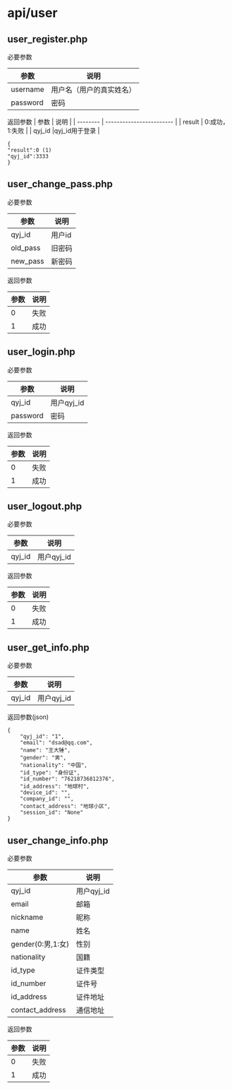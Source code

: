 # api/user

## user_register.php

必要参数

| 参数     | 说明                     |
| -------- | ------------------------ |
| username | 用户名（用户的真实姓名） |
| password | 密码                     |

返回参数
| 参数     | 说明                     |
| -------- | ------------------------ |
| result | 0:成功，1:失败 |
| qyj_id |qyj_id用于登录                    |

```
{
"result":0 (1)
"qyj_id":3333
}
```
## user_change_pass.php

必要参数

| 参数     | 说明   |
| -------- | ------ |
| qyj_id   | 用户id |
| old_pass | 旧密码 |
| new_pass | 新密码 |

返回参数

| 参数 | 说明 |
| ---- | ---- |
| 0    | 失败 |
| 1    | 成功 |





## user_login.php

必要参数

| 参数     | 说明       |
| -------- | ---------- |
| qyj_id   | 用户qyj_id |
| password | 密码       |

返回参数

| 参数     | 说明                     |
| -------- | ------------------------ |
| 0| 失败 |
| 1| 成功  |
## user_logout.php
必要参数

| 参数     | 说明                     |
| -------- | ------------------------ |
| qyj_id   | 用户qyj_id|

返回参数

| 参数     | 说明                     |
| -------- | ------------------------ |
| 0| 失败 |
| 1| 成功  |
## user_get_info.php
必要参数

| 参数     | 说明       |
| -------- | ---------- |
| qyj_id   | 用户qyj_id |

返回参数(json)

```
{
    "qyj_id": "1",
    "email": "dsad@qq.com",
    "name": "王大锤",
    "gender": "男",
    "nationality": "中国",
    "id_type": "身份证",
    "id_number": "76218736812376",
    "id_address": "地球村",
    "device_id": "",
    "company_id": "",
    "contact_address": "地球小区",
    "session_id": "None"
}
```



## user_change_info.php

必要参数

| 参数              | 说明       |
| ----------------- | ---------- |
| qyj_id            | 用户qyj_id |
| email             | 邮箱       |
| nickname          | 昵称       |
| name              | 姓名       |
| gender(0:男,1:女) | 性别       |
| nationality       | 国籍       |
| id_type           | 证件类型   |
| id_number         | 证件号     |
| id_address        | 证件地址   |
| contact_address   | 通信地址   |

返回参数

| 参数     | 说明                     |
| -------- | ------------------------ |
| 0| 失败 |
| 1| 成功  |